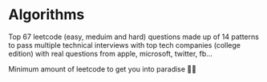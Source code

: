 # Algorithms
Top 67 leetcode (easy, meduim and hard) questions made up of 14 patterns to pass multiple technical interviews with top tech companies (college edition) with real questions from apple, microsoft, twitter, fb...

Minimum amount of leetcode to get you into paradise 🌴🍹
